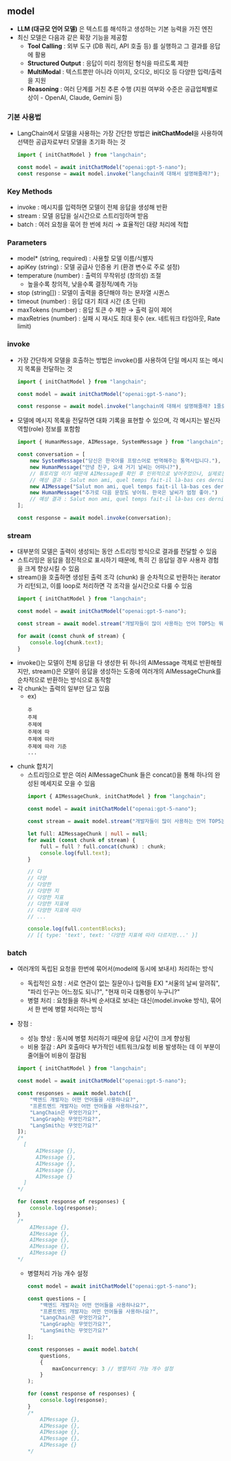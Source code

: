 ## model

- **LLM (대규모 언어 모델)** 은 텍스트를 해석하고 생성하는 기본 능력을 가진 엔진
- 최신 모델은 다음과 같은 확장 기능을 제공함
  - **Tool Calling** : 외부 도구 (DB 쿼리, API 호출 등) 를 실행하고 그 결과를 응답에 활용
  - **Structured Output** : 응답이 미리 정의된 형식을 따르도록 제한
  - **MultiModal** : 텍스트뿐만 아니라 이미지, 오디오, 비디오 등 다양한 입력/출력을 지원
  - **Reasoning** : 여러 단계를 거친 추론 수행 (지원 여부와 수준은 공급업체별로 상이 - OpenAI, Claude, Gemini 등)

### 기본 사용법
- LangChain에서 모델을 사용하는 가장 간단한 방법은 **initChatModel**을 사용하여 선택한 공급자로부터 모델을 초기화 하는 것
    ```ts
    import { initChatModel } from "langchain";
  
    const model = await initChatModel("openai:gpt-5-nano");
    const response = await model.invoke("langchain에 대해서 설명해줄래?");
    ```

### Key Methods
- invoke : 메시지를 입력하면 모델이 전체 응답을 생성해 반환
- stream : 모델 응답을 실시간으로 스트리밍하며 받음
- batch : 여러 요청을 묶어 한 번에 처리 → 효율적인 대량 처리에 적합

### Parameters
- model* (string, required) : 사용할 모델 이름/식별자
- apiKey (string) : 모델 공급사 인증용 키 (환경 변수로 주로 설정)
- temperature (number) : 출력의 무작위성 (창의성) 조절
  - 높을수록 창의적, 낮을수록 결정적/예측 가능
- stop (string[]) : 모델이 출력을 중단해야 하는 문자열 시퀀스
- timeout (number) : 응답 대기 최대 시간 (초 단위)
- maxTokens (number) : 응답 토큰 수 제한 → 출력 길이 제어
- maxRetries (number) : 실패 시 재시도 최대 횟수 (ex. 네트워크 타임아웃, Rate limit)

### invoke
- 가장 간단하게 모델을 호출하는 방법은 invoke()를 사용하여 단일 메시지 또는 메시지 목록을 전달하는 것 
  ```ts
  import { initChatModel } from "langchain";
  
  const model = await initChatModel("openai:gpt-5-nano");
  
  const response = await model.invoke("langchain에 대해서 설명해줄래? 1줄로 짧게 요약해서 설명해줘.");
  ```
- 모델에 메시지 목록을 전달하면 대화 기록을 표현할 수 있으며, 각 메시지는 발신자 역할(role) 정보를 포함함
  ```ts
  import { HumanMessage, AIMessage, SystemMessage } from "langchain";
  
  const conversation = [
      new SystemMessage("당신은 한국어를 프랑스어로 번역해주는 통역사입니다."),
      new HumanMessage("안녕 친구, 요새 거기 날씨는 어떠니?"),
      // 튜토리얼 이기 때문에 AIMessage를 확인 후 인위적으로 넣어주었으나, 실제로는 값을 받아온 후 다시 추가하는 방식으로 진행되야 함
      // 예상 결과 : Salut mon ami, quel temps fait-il là-bas ces derniers temps ?
      new AIMessage("Salut mon ami, quel temps fait-il là-bas ces derniers temps ?"),
      new HumanMessage("추가로 다음 문장도 넣어줘. 한국은 날씨가 엄청 좋아.")
      // 예상 결과 : Salut mon ami, quel temps fait-il là-bas ces derniers temps ? Le temps en Corée est vraiment agréable.
  ];
  
  const response = await model.invoke(conversation);
  ```
### stream
- 대부분의 모델은 출력이 생성되는 동안 스트리밍 방식으로 결과를 전달할 수 있음
- 스트리밍은 응답을 점진적으로 표시하기 때문에, 특히 긴 응답일 경우 사용자 경험을 크게 향상시킬 수 있음
- stream()을 호출하면 생성된 출력 조각 (chunk) 을 순차적으로 반환하는 iterator가 리턴되고, 이를 loop로 처리하면 각 조각을 실시간으로 다룰 수 있음 
  ```ts
  import { initChatModel } from "langchain";

  const model = await initChatModel("openai:gpt-5-nano");
  
  const stream = await model.stream("개발자들이 많이 사용하는 언어 TOP5는 뭐가 있니?");
  
  for await (const chunk of stream) {
      console.log(chunk.text);
  }
  ```
- invoke()는 모델이 전체 응답을 다 생성한 뒤 하나의 AIMessage 객체로 반환해줬지만, stream()은 모델이 응답을 생성하는 도중에 여러개의 AIMessageChunk를 순차적으로 반환하는 방식으로 동작함
- 각 chunk는 출력의 일부만 담고 있음
  - ex)
    ~~~
    주
    주제
    주제에
    주제에 따
    주제에 따라
    주제에 따라 기준
    ...
    ~~~
- chunk 합치기
  - 스트리밍으로 받은 여러 AIMessageChunk 들은 concat()을 통해 하나의 완성된 메세지로 모을 수 있음
    ```ts
    import { AIMessageChunk, initChatModel } from "langchain";

    const model = await initChatModel("openai:gpt-5-nano");
  
    const stream = await model.stream("개발자들이 많이 사용하는 언어 TOP5는 뭐가 있니?");
  
    let full: AIMessageChunk | null = null;
    for await (const chunk of stream) {
        full = full ? full.concat(chunk) : chunk;
        console.log(full.text);
    }
    
    // 다
    // 다양
    // 다양한
    // 다양한 지
    // 다양한 지표
    // 다양한 지표에
    // 다양한 지표에 따라
    // ...    
  
    console.log(full.contentBlocks);
    // [{ type: 'text', text: '다양한 지표에 따라 다르지만...' }]
    ```

### batch
- 여러개의 독립된 요청을 한번에 묶어서(model에 동시에 보내서) 처리하는 방식
  - 독립적인 요청 : 서로 연관이 없는 질문이나 입력들 EX) "서울의 날씨 알려줘", "파리 인구는 어느정도 되니?", "현재 미국 대통령이 누구니?"
  - 병렬 처리 : 요청들을 하나씩 순서대로 보내는 대신(model.invoke 방식), 묶어서 한 번에 병렬 처리하는 방식
- 장점 : 
  - 성능 향상 : 동시에 병렬 처리하기 때문에 응답 시간이 크게 향상됨
  - 비용 절감 : API 호출마다 부가적인 네트워크/요청 비용 발생하는 데 이 부분이 줄어들어 비용이 절감됨

  ```ts
  import { initChatModel } from "langchain";
  
  const model = await initChatModel("openai:gpt-5-nano");
  
  const responses = await model.batch([
      "백엔드 개발자는 어떤 언어들을 사용하나요?",
      "프론트엔드 개발자는 어떤 언어들을 사용하나요?",
      "LangChain은 무엇인가요?",
      "LangGraph는 무엇인가요?",
      "LangSmith는 무엇인가요?"
  ]);
  /*
    [
        AIMessage {},
        AIMessage {},
        AIMessage {},
        AIMessage {},
        AIMessage {}
    ]
  */
  
  for (const response of responses) {
      console.log(response);
  }
  /*
      AIMessage {},
      AIMessage {},
      AIMessage {},
      AIMessage {},
      AIMessage {}
  */
  ```
  - 병렬처리 가능 개수 설정
    ```ts
    const model = await initChatModel("openai:gpt-5-nano");

    const questions = [
        "백엔드 개발자는 어떤 언어들을 사용하나요?",
        "프론트엔드 개발자는 어떤 언어들을 사용하나요?",
        "LangChain은 무엇인가요?",
        "LangGraph는 무엇인가요?",
        "LangSmith는 무엇인가요?"
    ];
  
    const responses = await model.batch(
        questions,
        {
            maxConcurrency: 3 // 병렬처리 가능 개수 설정
        }
    );
  
    for (const response of responses) {
        console.log(response);
    }
    /*
        AIMessage {},
        AIMessage {},
        AIMessage {},
        AIMessage {},
        AIMessage {}
    */
    ```